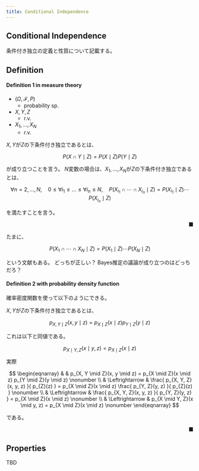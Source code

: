 ```yaml
---
title: Conditional Independence
---
```


## Conditional Independence
条件付き独立の定義と性質について記載する。

## Definition

#### Definition 1 in measure theory
* $(\Omega, \mathcal{F}, P)$
    * probability sp.
* $X, Y, Z$
    * r.v.
* $X_{1}, \ldots, X_{N}$
    * r.v.

$X, Y$が$Z$の下条件付き独立であるとは、

$$
\begin{equation}
    P(X \cap Y \mid Z)
    =
    P(X \mid Z) P(Y \mid Z)
\end{equation}
$$

が成り立つことを言う。
$N$変数の場合は、$X_{1}, \ldots, X_{N}$が$Z$の下条件付き独立であるとは、

$$
    \forall n = 2, \ldots, N,
    \quad
    0 \le \forall i_{1} \le \ldots \le \forall i_{n} \le N,
    \quad
    P(X_{i_{1}} \cap \cdots \cap X_{i_{n}} \mid Z)
    =
    P(X_{i_{1}} \mid Z) \cdots P(X_{i_{n}} \mid Z)
$$

を満たすことを言う。

<div class="end-of-statement" style="text-align: right">■</div>

たまに、

$$
    P(X_{1} \cap \cdots \cap X_{N} \mid Z)
    =
    P(X_{1} \mid Z) \cdots P(X_{N} \mid Z)
$$

という文献もある。
どっちが正しい？
Bayes推定の議論が成り立つのはどっちだろ？

#### Definition 2 with probability density function
確率密度関数を使って以下のようにできる。

$X, Y$が$Z$の下条件付き独立であるとは、

$$
\begin{equation}
    p_{X, Y \mid Z}(x, y \mid z)
    =
    p_{X \mid Z}(x \mid z) p_{Y \mid Z}(y \mid z)
\end{equation}
$$

これは以下と同値である。

$$
\begin{equation}
    p_{X \mid Y, Z}(x\mid y, z)
    =
    p_{X \mid Z}(x \mid z)
\end{equation}
$$

実際

$$
\begin{eqnarray}
    & &
        p_{X, Y \mid Z}(x, y \mid z)
        =
        p_{X \mid Z}(x \mid z) p_{Y \mid Z}(y \mid z)
    \nonumber
    \\
    & \Leftrightarrow &
        \frac{
            p_{X, Y, Z}(x, y, z)
        }{
            p_{Z}(z)
        }
        =
        p_{X \mid Z}(x \mid z)
            \frac{
                p_{Y, Z}(y, z)
            }{
                p_{Z}(z)
            }
    \nonumber
    \\
    & \Leftrightarrow &
        \frac{
            p_{X, Y, Z}(x, y, z)
        }{
            p_{Y, Z}(y, z)
        }
        =
        p_{X \mid Z}(x \mid z)
    \nonumber
    \\
    & \Leftrightarrow &
        p_{X \mid Y, Z}(x \mid y, z)
        =
        p_{X \mid Z}(x \mid z)
    \nonumber
\end{eqnarray}
$$

である。

<div class="end-of-statement" style="text-align: right">■</div>

## Properties
TBD


